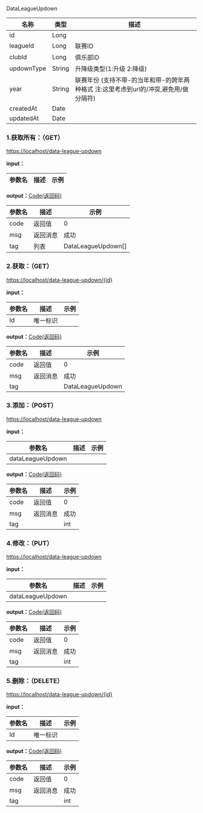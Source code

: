 ###  ###
<A NAME="DataLeagueUpdown">DataLeagueUpdown</A>

名称|类型|描述
-|-|-
id                  |Long      |
leagueId            |Long      |联赛ID
clubId              |Long      |俱乐部ID
updownType          |String    |升降级类型(1:升级 2:降级)
year                |String    |联赛年份 (支持不带-的当年和带-的跨年两种格式 注:这里考虑到url的/冲突,避免用/做分隔符)
createdAt           |Date      |
updatedAt           |Date      |

### 1.获取所有：（GET） ###
[https://localhost/data-league-updown](https://localhost/data-league-updown)

**input：**

参数名 		|描述	|示例
 --------- | ------|------

**output：**<A HREF="#Code">Code(返回码)</A>

参数名 		|描述	|示例
 --------- | ------|------
code 		|返回值	|0
msg			|返回消息|成功
tag         |列表|DataLeagueUpdown[]

### 2.获取：（GET） ###
[https://localhost/data-league-updown/{id}](https://localhost/data-league-updown/{id})

**input：**

参数名 		|描述	|示例
 --------- | ------|------
Id| 唯一标识 |   

**output：**<A HREF="#Code">Code(返回码)</A>

参数名 		|描述	|示例
 --------- | ------|------
code 		|返回值	|0
msg			|返回消息|成功
tag         ||DataLeagueUpdown

### 3.添加：（POST） ###
[https://localhost/data-league-updown](https://localhost/data-league-updown)

**input：**

参数名 		|描述	|示例
 --------- | ------|------
dataLeagueUpdown|  |   

**output：**<A HREF="#Code">Code(返回码)</A>

参数名 		|描述	|示例
 --------- | ------|------
code 		|返回值	|0
msg			|返回消息|成功
tag         ||int

### 4.修改：（PUT） ###
[https://localhost/data-league-updown](https://localhost/data-league-updown)

**input：**

参数名 		|描述	|示例
 --------- | ------|------
dataLeagueUpdown|  |   

**output：**<A HREF="#Code">Code(返回码)</A>

参数名 		|描述	|示例
 --------- | ------|------
code 		|返回值	|0
msg			|返回消息|成功
tag         ||int

### 5.删除：（DELETE） ###
[https://localhost/data-league-updown/{id}](https://localhost/data-league-updown/{id})

**input：**

参数名 		|描述	|示例
 --------- | ------|------
Id| 唯一标识 |   

**output：**<A HREF="#Code">Code(返回码)</A>

参数名 		|描述	|示例
 --------- | ------|------
code 		|返回值	|0
msg			|返回消息|成功
tag         ||int


